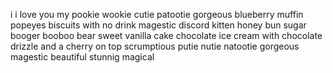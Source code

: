 i i love you my pookie wookie cutie patootie gorgeous blueberry muffin popeyes biscuits with no drink magestic discord kitten honey bun sugar booger
booboo bear sweet vanilla cake chocolate ice cream with chocolate drizzle and a cherry on top scrumptious putie nutie natootie gorgeous magestic beautiful stunnig magical
